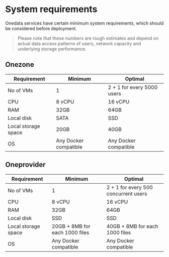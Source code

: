 # System requirements

<!-- toc -->

Onedata services have certain minimum system requirements, which should be considered
before deployment.

> Please note that these numbers are rough estimates and depend on actual
> data access patterns of users, network capacity and underlying storage
> performance.

## Onezone

| Requirement | Minimum | Optimal |
|----         |----     |----     |
| No of VMs   | 1       | 2 + 1 for every 5000 users |
| CPU | 8 vCPU | 16 vCPU |
| RAM | 32GB   | 64GB    |
| Local disk | SATA | SSD |
| Local storage space | 20GB | 40GB |
| OS | Any Docker compatible | Any Docker compatible |


## Oneprovider

| Requirement | Minimum | Optimal |
|----         |----     |----     |
| No of VMs   | 1       | 2 + 1 for every 500 concurrent users |
| CPU | 8 vCPU | 16 vCPU |
| RAM | 32GB   | 64GB    |
| Local disk | SSD | SSD |
| Local storage space | 20GB + 8MB for each 1000 files | 40GB + 8MB for each 1000 files |
| OS | Any Docker compatible | Any Docker compatible |
